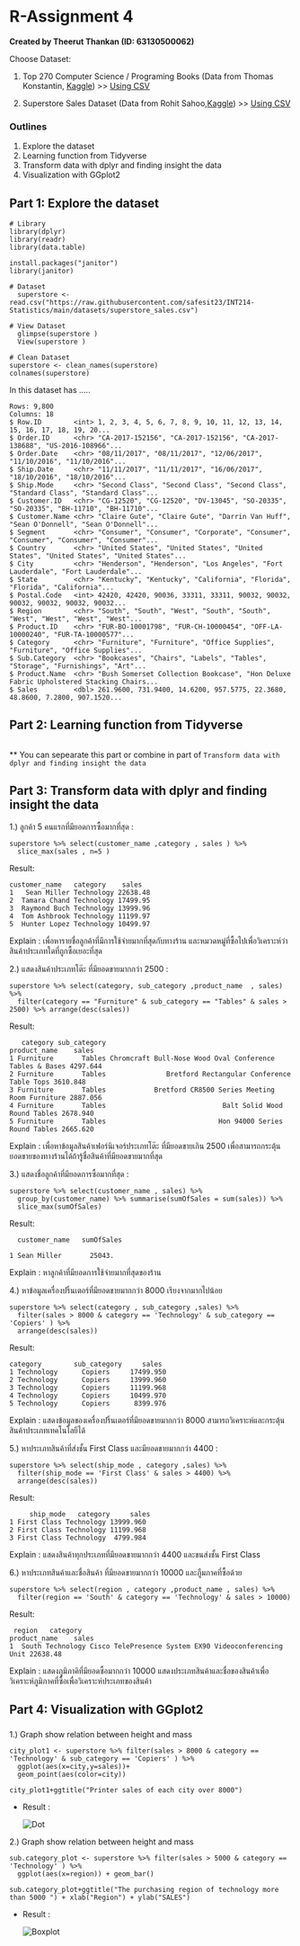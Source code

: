 # R-Assignment 4

**Created by Theerut Thankan (ID: 63130500062)**

Choose Dataset:
1. Top 270 Computer Science / Programing Books (Data from Thomas Konstantin, [Kaggle](https://www.kaggle.com/thomaskonstantin/top-270-rated-computer-science-programing-books)) >> [Using CSV](https://raw.githubusercontent.com/safesit23/INT214-Statistics/main/datasets/prog_book.csv)

2. Superstore Sales Dataset (Data from Rohit Sahoo,[Kaggle](https://www.kaggle.com/rohitsahoo/sales-forecasting)) >> [Using CSV](https://raw.githubusercontent.com/safesit23/INT214-Statistics/main/datasets/superstore_sales.csv)


### Outlines
1. Explore the dataset
2. Learning function from Tidyverse
3. Transform data with dplyr and finding insight the data
4. Visualization with GGplot2


## Part 1: Explore the dataset

```
# Library
library(dplyr)
library(readr)
library(data.table)

install.packages("janitor")
library(janitor)

# Dataset
  superstore <- read.csv("https://raw.githubusercontent.com/safesit23/INT214-Statistics/main/datasets/superstore_sales.csv")
  
# View Dataset
  glimpse(superstore )
  View(superstore )
  
# Clean Dataset
superstore <- clean_names(superstore)
colnames(superstore)
```
In this dataset has .....
```
Rows: 9,800
Columns: 18
$ Row.ID        <int> 1, 2, 3, 4, 5, 6, 7, 8, 9, 10, 11, 12, 13, 14, 15, 16, 17, 18, 19, 20...
$ Order.ID      <chr> "CA-2017-152156", "CA-2017-152156", "CA-2017-138688", "US-2016-108966"...
$ Order.Date    <chr> "08/11/2017", "08/11/2017", "12/06/2017", "11/10/2016", "11/10/2016"...
$ Ship.Date     <chr> "11/11/2017", "11/11/2017", "16/06/2017", "18/10/2016", "18/10/2016"...
$ Ship.Mode     <chr> "Second Class", "Second Class", "Second Class", "Standard Class", "Standard Class"...
$ Customer.ID   <chr> "CG-12520", "CG-12520", "DV-13045", "SO-20335", "SO-20335", "BH-11710", "BH-11710"...
$ Customer.Name <chr> "Claire Gute", "Claire Gute", "Darrin Van Huff", "Sean O'Donnell", "Sean O'Donnell"...
$ Segment       <chr> "Consumer", "Consumer", "Corporate", "Consumer", "Consumer", "Consumer", "Consumer"...
$ Country       <chr> "United States", "United States", "United States", "United States", "United States"...
$ City          <chr> "Henderson", "Henderson", "Los Angeles", "Fort Lauderdale", "Fort Lauderdale"...
$ State         <chr> "Kentucky", "Kentucky", "California", "Florida", "Florida", "California"...
$ Postal.Code   <int> 42420, 42420, 90036, 33311, 33311, 90032, 90032, 90032, 90032, 90032, 90032...
$ Region        <chr> "South", "South", "West", "South", "South", "West", "West", "West", "West"...
$ Product.ID    <chr> "FUR-BO-10001798", "FUR-CH-10000454", "OFF-LA-10000240", "FUR-TA-10000577"...
$ Category      <chr> "Furniture", "Furniture", "Office Supplies", "Furniture", "Office Supplies"...
$ Sub.Category  <chr> "Bookcases", "Chairs", "Labels", "Tables", "Storage", "Furnishings", "Art"...
$ Product.Name  <chr> "Bush Somerset Collection Bookcase", "Hon Deluxe Fabric Upholstered Stacking Chairs...
$ Sales         <dbl> 261.9600, 731.9400, 14.6200, 957.5775, 22.3680, 48.8600, 7.2800, 907.1520...

```

## Part 2: Learning function from Tidyverse


```

```
** You can sepearate this part or combine in part of `Transform data with dplyr and finding insight the data`

## Part 3: Transform data with dplyr and finding insight the data

1.) ลูกค้า 5 คนแรกที่มียอดการซื้อมากที่สุด :

```
superstore %>% select(customer_name ,category , sales ) %>%
  slice_max(sales , n=5 )
```

Result:

```
customer_name   category    sales
1   Sean Miller Technology 22638.48
2  Tamara Chand Technology 17499.95
3  Raymond Buch Technology 13999.96
4  Tom Ashbrook Technology 11199.97
5  Hunter Lopez Technology 10499.97
```
Explain : เพื่อหารายชื่อลูกค้าที่มีการใช้จ่ายมากที่สุดกับทางร้าน และหมวดหมู่ที่ซื้อไปเพื่อวิเคราะห์ว่าสินค้าประเภทใดที่ถูกซื้อเยอะที่สุด


2.) แสดงสินค้าประเภทโต๊ะ ที่มียอดขายมากกว่า 2500 : 

```
superstore %>% select(category, sub_category ,product_name  , sales) %>% 
  filter(category == "Furniture" & sub_category == "Tables" & sales > 2500) %>% arrange(desc(sales)) 
```

Result:

```
   category sub_category                                             product_name    sales
1 Furniture       Tables Chromcraft Bull-Nose Wood Oval Conference Tables & Bases 4297.644
2 Furniture       Tables               Bretford Rectangular Conference Table Tops 3610.848
3 Furniture       Tables            Bretford CR8500 Series Meeting Room Furniture 2887.056
4 Furniture       Tables                             Balt Solid Wood Round Tables 2678.940
5 Furniture       Tables                            Hon 94000 Series Round Tables 2665.620
```
Explain : เพื่อหาข้อมูลสินค้าเฟอร์นิเจอร์ประเภทโต๊ะ ที่มียอดขายเกิน 2500 เพื่อสามารถกระตุ้นยอดขายของทางร้านได้ถ้ารู้ชื่อสินค้าที่มียอดขายมากที่สุด

3.) แสดงชื่อลูกค้าที่มียอดการซื้อมากที่สุด : 

```
superstore %>% select(customer_name , sales) %>% 
  group_by(customer_name) %>% summarise(sumOfSales = sum(sales)) %>%
  slice_max(sumOfSales)
```

Result:

```
  customer_name   sumOfSales
                
1 Sean Miller       25043.
```
Explain : หาลูกค้าที่มียอดการใช้จ่ายมากที่สุดของร้าน

4.) หาข้อมูลเครื่องปริ้นเตอร์ที่มียอดขายมากกว่า 8000 เรียงจากมากไปน้อย

```
superstore %>% select(category , sub_category ,sales) %>% 
  filter(sales > 8000 & category == 'Technology' & sub_category == 'Copiers' ) %>%
  arrange(desc(sales))
```

Result:

```
category        sub_category     sales
1 Technology      Copiers     17499.950
2 Technology      Copiers     13999.960
3 Technology      Copiers     11199.968
4 Technology      Copiers     10499.970
5 Technology      Copiers      8399.976
```
Explain : แสดงข้อมูลของเครื่องปริ้นเตอร์ที่มียอดขายมากกว่า 8000 สามารถวิเคราะห์และกระตุ้นสินค้าประเภทเทคโนโลยีได้

5.) หาประเภทสินค้าที่ส่งชั้น First Class และมียอดขายมากกว่า 4400 :

```
superstore %>% select(ship_mode , category ,sales) %>% 
  filter(ship_mode == 'First Class' & sales > 4400) %>%
  arrange(desc(sales))
```

Result: 

```
     ship_mode   category     sales
1 First Class Technology 13999.960
2 First Class Technology 11199.968
3 First Class Technology  4799.984
```
Explain : แสดงสินค้าทุกประเภทที่มียอดขายมากกว่า 4400 และขนส่งชั้น First Class

6.) หาประเภทสินค้าและชื่อสินค้า ที่มียอดขายมากกว่า 10000 และภูืมภาคที่ซื้อด้วย

```
superstore %>% select(region , category ,product_name , sales) %>% 
  filter(region == 'South' & category == 'Technology' & sales > 10000)
```

Result:

```
 region   category                                          product_name    sales
1  South Technology Cisco TelePresence System EX90 Videoconferencing Unit 22638.48
```
Explain : แสดงภูมิภาคิที่มียอดซื้อมากกว่า 10000 แสดงประเภทสินค้าและชื่อของสินค้าเพื่อวิเคราะห์ภูมิภาคที่ซื้อเพื่อวิเคราะห์ประเภทของสินค้า

## Part 4: Visualization with GGplot2
### 
1.) Graph show relation between height and mass
```
city_plot1 <- superstore %>% filter(sales > 8000 & category == 'Technology' & sub_category == 'Copiers' ) %>% 
  ggplot(aes(x=city,y=sales))+
  geom_point(aes(color=city))

city_plot1+ggtitle("Printer sales of each city over 8000")
```
- Result :

     ![Dot](https://github.com/sit-2021-int214/001-Spotify-Top/blob/559d53472e5c058149d624e7c44e0c6349a0c7a2/assignment/HW04_63130500062/dot.png)

 2.) Graph show relation between height and mass
```
sub.category_plot <- superstore %>% filter(sales > 5000 & category == 'Technology' ) %>% 
  ggplot(aes(x=region)) + geom_bar()

sub.category_plot+ggtitle("The purchasing region of technology more than 5000 ") + xlab("Region") + ylab("SALES")
```
- Result : 

    ![Boxplot](https://github.com/sit-2021-int214/001-Spotify-Top/blob/559d53472e5c058149d624e7c44e0c6349a0c7a2/assignment/HW04_63130500062/boxplot.png)



